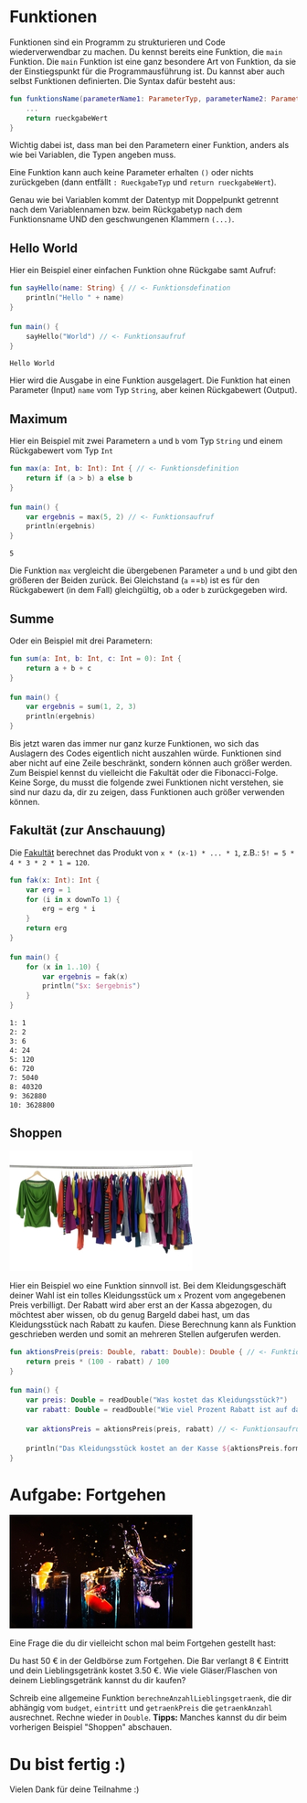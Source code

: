 # Funktionen
Funktionen sind ein Programm zu strukturieren und Code wiederverwendbar zu machen.
Du kennst bereits eine Funktion, die `main` Funktion.
Die `main` Funktion ist eine ganz besondere Art von Funktion, da sie der Einstiegspunkt für die Programmausführung ist.
Du kannst aber auch selbst Funktionen definierten.
Die Syntax dafür besteht aus:
```kotlin
fun funktionsName(parameterName1: ParameterTyp, parameterName2: ParameterTyp): RueckgabeTyp {
    ...
    return rueckgabeWert
}
```

Wichtig dabei ist, dass man bei den Parametern einer Funktion, anders als wie bei Variablen, die Typen angeben muss.

Eine Funktion kann auch keine Parameter erhalten `()` oder 
nichts zurückgeben (dann entfällt `: RueckgabeTyp` und `return rueckgabeWert`).

Genau wie bei Variablen kommt der Datentyp mit Doppelpunkt getrennt nach dem Variablennamen bzw. 
beim Rückgabetyp nach dem Funktionsname UND den geschwungenen Klammern `(...)`.

## Hello World

Hier ein Beispiel einer einfachen Funktion ohne Rückgabe samt Aufruf:
```kotlin
fun sayHello(name: String) { // <- Funktionsdefination
    println("Hello " + name)
}

fun main() {
    sayHello("World") // <- Funktionsaufruf
}
```
```
Hello World
```
Hier wird die Ausgabe in eine Funktion ausgelagert.
Die Funktion hat einen Parameter (Input) `name` vom Typ `String`, aber keinen Rückgabewert (Output).

## Maximum

Hier ein Beispiel mit zwei Parametern `a` und `b` vom Typ `String` und einem Rückgabewert vom Typ `Int`

```kotlin
fun max(a: Int, b: Int): Int { // <- Funktionsdefinition
    return if (a > b) a else b
}

fun main() {
    var ergebnis = max(5, 2) // <- Funktionsaufruf
    println(ergebnis)
}
```
```
5
```

Die Funktion `max` vergleicht die übergebenen Parameter `a` und `b` und gibt den größeren der Beiden zurück.
Bei Gleichstand (`a` ==`b`) ist es für den Rückgabewert (in dem Fall) gleichgültig, ob `a` oder `b` zurückgegeben wird.

## Summe

Oder ein Beispiel mit drei Parametern:
```kotlin
fun sum(a: Int, b: Int, c: Int = 0): Int {
    return a + b + c
}

fun main() {
    var ergebnis = sum(1, 2, 3)
    println(ergebnis)
}
```

Bis jetzt waren das immer nur ganz kurze Funktionen, wo sich das Auslagern des Codes eigentlich nicht auszahlen würde.
Funktionen sind aber nicht auf eine Zeile beschränkt, sondern können auch größer werden.
Zum Beispiel kennst du vielleicht die Fakultät oder die Fibonacci-Folge.
Keine Sorge, du musst die folgende zwei Funktionen nicht verstehen, 
sie sind nur dazu da, dir zu zeigen, dass Funktionen auch größer verwenden können.

## Fakultät (zur Anschauung)

Die [Fakultät](https://de.wikipedia.org/wiki/Fakult%C3%A4t_(Mathematik)) berechnet das Produkt von `x * (x-1) * ... * 1`, z.B.: `5! = 5 * 4 * 3 * 2 * 1 = 120`.
```kotlin
fun fak(x: Int): Int {
    var erg = 1
    for (i in x downTo 1) {
        erg = erg * i
    }
    return erg
}

fun main() {
    for (x in 1..10) {
        var ergebnis = fak(x)
        println("$x: $ergebnis")
    }
}
```
```
1: 1
2: 2
3: 6
4: 24
5: 120
6: 720
7: 5040
8: 40320
9: 362880
10: 3628800
```

<!--
## Fibonacci-Folge (zur Anschauung)

Bei der [Fibonacci-Folge](https://de.wikipedia.org/wiki/Fibonacci-Folge) ist jedes Folgen-Element die Summe der vorherigen Beiden

```kotlin
fun fibonacci(n: Int): Int {
    var f_n_minus_2 = 1
    var f_n_minus_1 = 1
    var f_n = 1
    for (i in 2..n) {
        f_n = f_n_minus_1 + f_n_minus_2
        f_n_minus_2 = f_n_minus_1
        f_n_minus_1 = f_n
    }
    return f_n
}

fun main() {
    for (n in 0..10) {
        var ergebnis = fibonacci(n)
        println("f_$n: $ergebnis")
    }
}
```
```
f_0: 1
f_1: 1
f_2: 2
f_3: 3
f_4: 5
f_5: 8
f_6: 13
f_7: 21
f_8: 34
f_9: 55
f_10: 89
```
-->

## Shoppen

![](../../../../images/Kleidung.jpg)

Hier ein Beispiel wo eine Funktion sinnvoll ist. Bei dem Kleidungsgeschäft deiner Wahl ist ein tolles Kleidungsstück um `x` Prozent vom angegebenen Preis verbilligt.
Der Rabatt wird aber erst an der Kassa abgezogen, du möchtest aber wissen, ob du genug Bargeld dabei hast, um das Kleidungsstück nach Rabatt zu kaufen.
Diese Berechnung kann als Funktion geschrieben werden und somit an mehreren Stellen aufgerufen werden.

```kotlin
fun aktionsPreis(preis: Double, rabatt: Double): Double { // <- Funktionsdefinition
    return preis * (100 - rabatt) / 100
}

fun main() {
    var preis: Double = readDouble("Was kostet das Kleidungsstück?")
    var rabatt: Double = readDouble("Wie viel Prozent Rabatt ist auf das Kleidungsstück?")

    var aktionsPreis = aktionsPreis(preis, rabatt) // <- Funktionsaufruf

    println("Das Kleidungsstück kostet an der Kasse ${aktionsPreis.formatiereDoubleAlsEuro()}")
}
```

# Aufgabe: Fortgehen

![](../../../../images/Getraenk.jpg)

Eine Frage die du dir vielleicht schon mal beim Fortgehen gestellt hast:

Du hast 50 € in der Geldbörse zum Fortgehen.
Die Bar verlangt 8 € Eintritt und dein Lieblingsgetränk kostet 3.50 €.
Wie viele Gläser/Flaschen von deinem Lieblingsgetränk kannst du dir kaufen?

Schreib eine allgemeine Funktion `berechneAnzahlLieblingsgetraenk`, die dir abhängig vom `budget`, `eintritt` und `getraenkPreis` die `getraenkAnzahl` ausrechnet.
Rechne wieder in `Double`.
**Tipps:** Manches kannst du dir beim vorherigen Beispiel "Shoppen" abschauen.


# Du bist fertig :)

Vielen Dank für deine Teilnahme :)